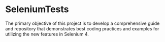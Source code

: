 # SeleniumTests
The primary objective of this project is to develop a comprehensive guide and repository that demonstrates best coding practices and examples for utilizing the new features in Selenium 4. 
